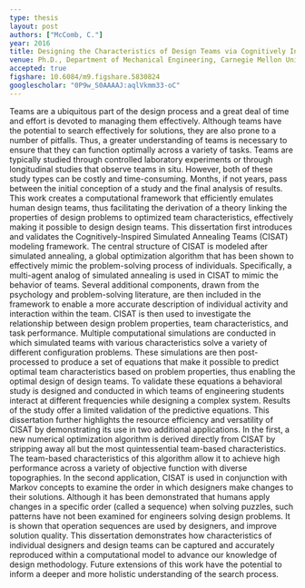 ```yaml
---
type: thesis
layout: post
authors: ["McComb, C."]
year: 2016
title: Designing the Characteristics of Design Teams via Cognitively Inspired Computational Modeling
venue: Ph.D., Department of Mechanical Engineering, Carnegie Mellon University
accepted: true
figshare: 10.6084/m9.figshare.5830824
googlescholar: "0P9w_S0AAAAJ:aqlVkmm33-oC"
---
```

Teams are a ubiquitous part of the design process and a great deal of time and effort is devoted to managing them effectively. Although teams have the potential to search effectively for solutions, they are also prone to a number of pitfalls. Thus, a greater understanding of teams is necessary to ensure that they can function optimally across a variety of tasks. Teams are typically studied through controlled laboratory experiments or through longitudinal studies that observe teams in situ. However, both of these study types can be costly and time-consuming. Months, if not years, pass between the initial conception of a study and the final analysis of results. This work creates a computational framework that efficiently emulates human design teams, thus facilitating the derivation of a theory linking the properties of design problems to optimized team characteristics, effectively making it possible to design design teams. This dissertation first introduces and validates the Cognitively-Inspired Simulated Annealing Teams (CISAT) modeling framework. The central structure of CISAT is modeled after simulated annealing, a global optimization algorithm that has been shown to effectively mimic the problem-solving process of individuals. Specifically, a multi-agent analog of simulated annealing is used in CISAT to mimic the behavior of teams. Several additional components, drawn from the psychology and problem-solving literature, are then included in the framework to enable a more accurate description of individual activity and interaction within the team. CISAT is then used to investigate the relationship between design problem properties, team characteristics, and task performance. Multiple computational simulations are conducted in which simulated teams with various characteristics solve a variety of different configuration problems. These simulations are then post-processed to produce a set of equations that make it possible to predict optimal team characteristics based on problem properties, thus enabling the optimal design of design teams. To validate these equations a behavioral study is designed and conducted in which teams of engineering students interact at different frequencies while designing a complex system. Results of the study offer a limited validation of the predictive equations. This dissertation further highlights the resource efficiency and versatility of CISAT by demonstrating its use in two additional applications. In the first, a new numerical optimization algorithm is derived directly from CISAT by stripping away all but the most quintessential team-based characteristics. The team-based characteristics of this algorithm allow it to achieve high performance across a variety of objective function with diverse topographies. In the second application, CISAT is used in conjunction with Markov concepts to examine the order in which designers make changes to their solutions. Although it has been demonstrated that humans apply changes in a specific order (called a sequence) when solving puzzles, such patterns have not been examined for engineers solving design problems. It is shown that operation sequences are used by designers, and improve solution quality. This dissertation demonstrates how characteristics of individual designers and design teams can be captured and accurately reproduced within a computational model to advance our knowledge of design methodology. Future extensions of this work have the potential to inform a deeper and more holistic understanding of the search process.
